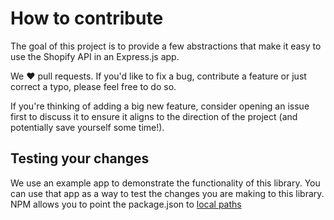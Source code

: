 # How to contribute
The goal of this project is to provide a few abstractions that make it easy to use the Shopify API in an Express.js app.

We ❤️ pull requests. If you'd like to fix a bug, contribute a feature or just correct a typo, please feel free to do so.

If you're thinking of adding a big new feature, consider opening an issue first to discuss it to ensure it aligns to the direction of the project (and potentially save yourself some time!).

## Testing your changes

We use an example app to demonstrate the functionality of this library. You can use that app as a way to test the changes you are making to this library. NPM allows you to point the package.json to [local paths](https://docs.npmjs.com/files/package.json#local-paths)
